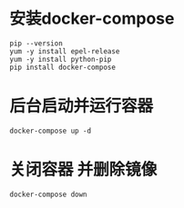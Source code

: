 # 安装docker-compose
```
pip --version
yum -y install epel-release
yum -y install python-pip
pip install docker-compose
```

# 后台启动并运行容器
```
docker-compose up -d
```

# 关闭容器 并删除镜像
```
docker-compose down
```

